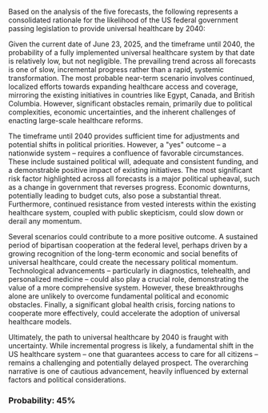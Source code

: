 Based on the analysis of the five forecasts, the following represents a consolidated rationale for the likelihood of the US federal government passing legislation to provide universal healthcare by 2040:

Given the current date of June 23, 2025, and the timeframe until 2040, the probability of a fully implemented universal healthcare system by that date is relatively low, but not negligible. The prevailing trend across all forecasts is one of slow, incremental progress rather than a rapid, systemic transformation. The most probable near-term scenario involves continued, localized efforts towards expanding healthcare access and coverage, mirroring the existing initiatives in countries like Egypt, Canada, and British Columbia. However, significant obstacles remain, primarily due to political complexities, economic uncertainties, and the inherent challenges of enacting large-scale healthcare reforms.

The timeframe until 2040 provides sufficient time for adjustments and potential shifts in political priorities. However, a "yes" outcome – a nationwide system – requires a confluence of favorable circumstances. These include sustained political will, adequate and consistent funding, and a demonstrable positive impact of existing initiatives. The most significant risk factor highlighted across all forecasts is a major political upheaval, such as a change in government that reverses progress. Economic downturns, potentially leading to budget cuts, also pose a substantial threat. Furthermore, continued resistance from vested interests within the existing healthcare system, coupled with public skepticism, could slow down or derail any momentum.

Several scenarios could contribute to a more positive outcome. A sustained period of bipartisan cooperation at the federal level, perhaps driven by a growing recognition of the long-term economic and social benefits of universal healthcare, could create the necessary political momentum. Technological advancements – particularly in diagnostics, telehealth, and personalized medicine – could also play a crucial role, demonstrating the value of a more comprehensive system. However, these breakthroughs alone are unlikely to overcome fundamental political and economic obstacles. Finally, a significant global health crisis, forcing nations to cooperate more effectively, could accelerate the adoption of universal healthcare models.

Ultimately, the path to universal healthcare by 2040 is fraught with uncertainty. While incremental progress is likely, a fundamental shift in the US healthcare system – one that guarantees access to care for all citizens – remains a challenging and potentially delayed prospect. The overarching narrative is one of cautious advancement, heavily influenced by external factors and political considerations.

### Probability: 45%